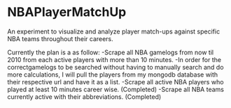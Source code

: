 # NBAPlayerMatchUp
 An experiment to  visualize and analyze player match-ups against specific NBA teams throughout their careers.

Currently the plan is a as follow:
-Scrape all NBA gamelogs from now til 2010 from each active players with more than 10 minutes.
    -In order for the correctgamelogs to be searched without having to manually search and do more calculations, I will pull the players from my mongodb database with their respective url and have it as a list.
-Scrape all active NBA players who played at least 10 minutes career wise. (Completed)
-Scrape all NBA teams currently active with their abbreviations. (Completed)
